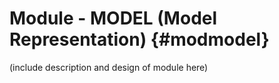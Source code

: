 Module - MODEL (Model Representation) {#modmodel}
==================================

(include description and design of module here)